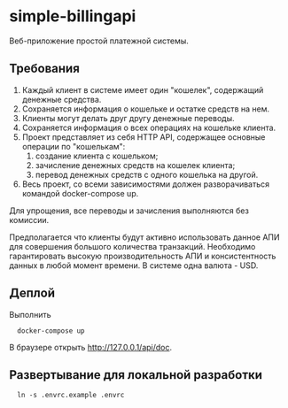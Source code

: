 # simple-billingapi

Веб-приложение простой платежной системы.

## Требования

1) Каждый клиент в системе имеет один "кошелек", содержащий денежные средства.
2) Сохраняется информация о кошельке и остатке средств на нем.
3) Клиенты могут делать друг другу денежные переводы.
4) Сохраняется информация о всех операциях на кошельке клиента.
5) Проект представляет из себя HTTP API, содержащее основные операции по
"кошелькам":
    1) создание клиента с кошельком;
    2) зачисление денежных средств на кошелек клиента;
    3) перевод денежных средств с одного кошелька на другой.
6) Весь проект, со всеми зависимостями должен разворачиваться командой
docker-compose up.

Для упрощения, все переводы и зачисления выполняются без комиссии.

Предполагается что клиенты будут активно использовать данное АПИ для совершения
большого количества транзакций. Необходимо гарантировать высокую
производительность АПИ и консистентность данных в любой момент времени.
В системе одна валюта - USD.

## Деплой

Выполнить

      docker-compose up

В браузере открыть http://127.0.0.1/api/doc.

## Развертывание для локальной разработки

      ln -s .envrc.example .envrc
